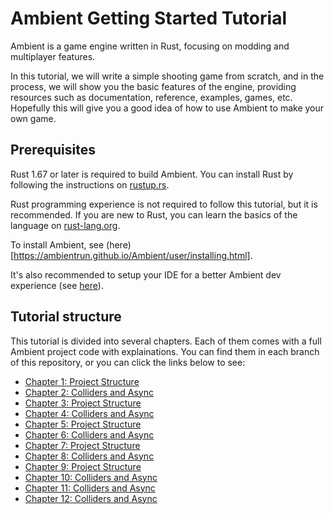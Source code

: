 # Ambient Getting Started Tutorial

Ambient is a game engine written in Rust, focusing on modding and multiplayer features.

In this tutorial, we will write a simple shooting game from scratch, and in the process, we will show you the basic features of the engine, providing resources such as documentation, reference, examples, games, etc. Hopefully this will give you a good idea of how to use Ambient to make your own game.

## Prerequisites

Rust 1.67 or later is required to build Ambient. You can install Rust by following the instructions on [rustup.rs](https://rustup.rs/).

Rust programming experience is not required to follow this tutorial, but it is recommended. If you are new to Rust, you can learn the basics of the language on [rust-lang.org](https://www.rust-lang.org/learn).

To install Ambient, see (here)[https://ambientrun.github.io/Ambient/user/installing.html].

It's also recommended to setup your IDE for a better Ambient dev experience (see [here](https://ambientrun.github.io/Ambient/user/setting_up_ide.html)).

## Tutorial structure

This tutorial is divided into several chapters. Each of them comes with a full Ambient project code with explainations. You can find them in each branch of this repository, or you can click the links below to see:

- [Chapter 1: Project Structure](https://github.com/AmbientRun/Tutorial/tree/chapter-1-project-structure)
- [Chapter 2: Colliders and Async](https://github.com/AmbientRun/Tutorial/tree/chapter-2-async)
- [Chapter 3: Project Structure](https://github.com/AmbientRun/Tutorial/tree/chapter-3-spawn-query)
- [Chapter 4: Colliders and Async](https://github.com/AmbientRun/Tutorial/tree/chapter-4-message)
- [Chapter 5: Project Structure](https://github.com/AmbientRun/Tutorial/tree/chapter-5-input)
- [Chapter 6: Colliders and Async](https://github.com/AmbientRun/Tutorial/tree/chapter-6-physics-move-character)
- [Chapter 7: Project Structure](https://github.com/AmbientRun/Tutorial/tree/chapter-7-model-import)
- [Chapter 8: Colliders and Async](https://github.com/AmbientRun/Tutorial/tree/chapter-8-animation)
- [Chapter 9: Project Structure](https://github.com/AmbientRun/Tutorial/tree/chapter-9-bind-gun)
- [Chapter 10: Colliders and Async](https://github.com/AmbientRun/Tutorial/tree/chapter-10-bind-cam)
- [Chapter 11: Colliders and Async](https://github.com/AmbientRun/Tutorial/tree/chapter-11-ui)
- [Chapter 12: Colliders and Async](https://github.com/AmbientRun/Tutorial/tree/chapter-12-raycast)
